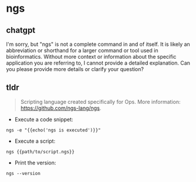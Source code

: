# ngs 
## chatgpt 
I'm sorry, but "ngs" is not a complete command in and of itself. It is likely an abbreviation or shorthand for a larger command or tool used in bioinformatics. Without more context or information about the specific application you are referring to, I cannot provide a detailed explanation. Can you please provide more details or clarify your question? 

## tldr 
 
> Scripting language created specifically for Ops.
> More information: <https://github.com/ngs-lang/ngs>.

- Execute a code snippet:

`ngs -e "{{echo('ngs is executed')}}"`

- Execute a script:

`ngs {{path/to/script.ngs}}`

- Print the version:

`ngs --version`
